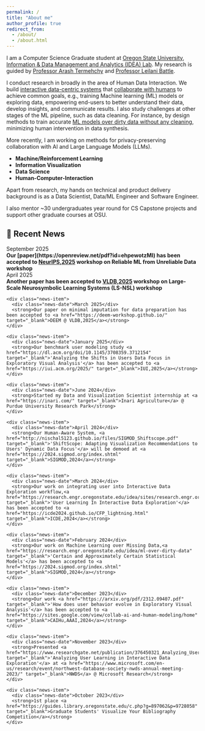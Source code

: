 ```yaml
---
permalink: /
title: "About me"
author_profile: true
redirect_from: 
  - /about/
  - /about.html
---
```


I am a Computer Science Graduate student at [Oregon State University](https://oregonstate.edu/about), [Information & Data Management and Analytics (IDEA) Lab](https://research.engr.oregonstate.edu/idea/). My research is guided by [Professor Arash Termehchy](https://engineering.oregonstate.edu/people/arash-termehchy) and [Professor Leilani Battle](https://homes.cs.washington.edu/~leibatt/projects.html).


I conduct research in broadly in the area of Human Data Interaction. We build [interactive data-centric systems](https://www.youtube.com/watch?v=n-jST9ShrfU) that [collaborate with humans](https://research.engr.oregonstate.edu/idea/sites/research.engr.oregonstate.edu.idea/files/aaai24_caihu.pdf) to achieve common goals, e.g., training Machine learning (ML) models or exploring data, empowering end-users to better understand their data, develop insights, and communicate results.
I also study challenges at other stages of the ML pipeline, such as data cleaning. For instance, by design methods to train accurate [ML models over dirty data without any cleaning](https://www.youtube.com/watch?v=WBd7OrUfBBk), minimizing human intervention in data synthesis.

More recently, I am working on methods for privacy-preserving collaboration with AI and Large Language Models (LLMs).


- **Machine/Reinforcement Learning**
- **Information Visualization**
- **Data Science**
- **Human-Computer-Interaction**


Apart from research, my hands on technical and product delivery background is as a Data Scientist, Data/ML Engineer and Software Engineer.

I also mentor ~30 undergraduates year round for CS Capstone projects and support other graduate courses at OSU.


<div class="news-section">
  <h2>📰 Recent News</h2>
  <div class="news-container">
 <div class="news-item">
      <div class="news-date">September 2025</div>
      <strong>Our [paper](https://openreview.net/pdf?id=ehpewotzMI) has been accepted to <a href="https://reliablemlworkshop.github.io/#call" target="_blank">NeurIPS,2025</a> workshop on Reliable ML from Unreliable Data workshop</strong>
    </div>
    <div class="news-item">
      <div class="news-date">April 2025</div>
      <strong>Another paper has been accepted to <a href="https://karmaresearch.github.io/NILS2025/" target="_blank">VLDB,2025</a> workshop on Large-Scale Neurosymbolic Learning Systems (LS-NSL) workshop</strong>
    </div>
    
    <div class="news-item">
      <div class="news-date">March 2025</div>
      <strong>Our paper on minimal imputation for data preparation has been accepted to <a href="https://deem-workshop.github.io/" target="_blank">DEEM @ VLDB,2025</a></strong>
    </div>
    
    <div class="news-item">
      <div class="news-date">January 2025</div>
      <strong>Our benchmark user modeling study <a href="https://dl.acm.org/doi/10.1145/3708359.3712154" target="_blank">'Analyzing the Shifts in Users Data Focus in Exploratory Visual Analysis'</a> has been accepted to <a href="https://iui.acm.org/2025/" target="_blank">IUI,2025</a></strong>
    </div>
    
    <div class="news-item">
      <div class="news-date">June 2024</div>
      <strong>Started my Data and Visualization Scientist internship at <a href="https://inari.com/" target="_blank">Inari Agriculture</a> @ Purdue University Research Park</strong>
    </div>
    
    <div class="news-item">
      <div class="news-date">April 2024</div>
      <strong>Our Human-Aware System, <a href="http://nischal5123.github.io/files/SIGMOD_Shiftscope.pdf" target="_blank">'ShiftScope: Adapting Visualization Recommendations to Users' Dynamic Data Focus'</a> will be demoed at <a href="https://2024.sigmod.org/index.shtml" target="_blank">SIGMOD,2024</a></strong>
    </div>
    
    <div class="news-item">
      <div class="news-date">March 2024</div>
      <strong>Our work on integrating user into Interactive Data Exploration workflow,<a href="https://research.engr.oregonstate.edu/idea/sites/research.engr.oregonstate.edu.idea/files/icde_24_paper.pdf" target="_blank">'User Learning In Interactive Data Exploration'</a> has been accepted to <a href="https://icde2024.github.io/CFP_lightning.html" target="_blank">ICDE,2024</a></strong>
    </div>
    
    <div class="news-item">
      <div class="news-date">February 2024</div>
      <strong>Our work on Machine Learning over Missing Data,<a href="https://research.engr.oregonstate.edu/idea/ml-over-dirty-data" target="_blank">'Certain and Approximately Certain Statistical Models'</a> has been accepted to <a href="https://2024.sigmod.org/index.shtml" target="_blank">SIGMOD,2024</a></strong>
    </div>
    
    <div class="news-item">
      <div class="news-date">December 2023</div>
      <strong>Our work <a href="https://arxiv.org/pdf/2312.09407.pdf" target="_blank">'How does user behavior evolve in Exploratory Visual Analysis'</a> has been accepted to <a href="https://sites.google.com/view/collab-ai-and-human-modeling/home" target="_blank">CAIHu,AAAI,2024</a></strong>
    </div>
    
    <div class="news-item">
      <div class="news-date">November 2023</div>
      <strong>Presented <a href="https://www.researchgate.net/publication/376450321_Analyzing_User_Learning_in_Interactive_Data_Exploration" target="_blank">'Analyzing User Learning in Interactive Data Exploration'</a> at <a href="https://www.microsoft.com/en-us/research/event/northwest-database-society-nwds-annual-meeting-2023/" target="_blank">NWDS</a> @ Microsoft Research</strong>
    </div>
    
    <div class="news-item">
      <div class="news-date">October 2023</div>
      <strong>1st place <a href="https://guides.library.oregonstate.edu/c.php?g=897062&p=9728058" target="_blank">Graduate Students' Visualize Your Bibliography Competition</a></strong>
    </div>
  </div>
</div>


